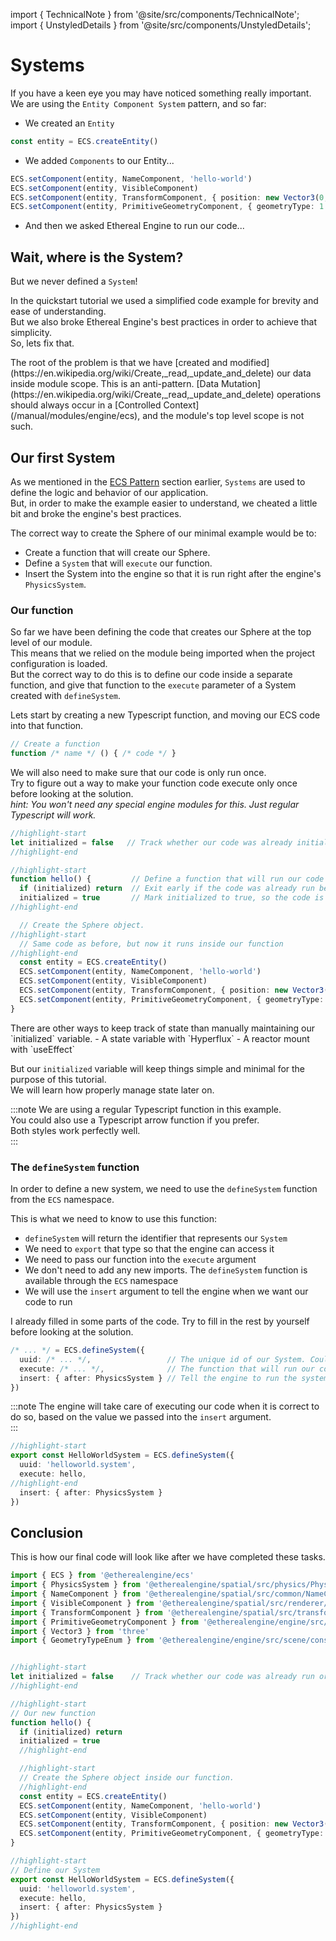 import { TechnicalNote } from '@site/src/components/TechnicalNote';
import { UnstyledDetails } from '@site/src/components/UnstyledDetails';

# Systems
If you have a keen eye you may have noticed something really important.  
We are using the `Entity Component System` pattern, and so far:
- We created an `Entity`
```ts
const entity = ECS.createEntity()
```
- We added `Components` to our Entity...  
```ts
ECS.setComponent(entity, NameComponent, 'hello-world')
ECS.setComponent(entity, VisibleComponent)
ECS.setComponent(entity, TransformComponent, { position: new Vector3(0, 1, 0) })
ECS.setComponent(entity, PrimitiveGeometryComponent, { geometryType: 1 })
```
- And then we asked Ethereal Engine to run our code...

## Wait, where is the System?
But we never defined a `System`!

In the quickstart tutorial we used a simplified code example for brevity and ease of understanding.  
But we also broke Ethereal Engine's best practices in order to achieve that simplicity.  
So, lets fix that.

<TechnicalNote>
The root of the problem is that we have [created and modified](https://en.wikipedia.org/wiki/Create,_read,_update_and_delete) our data inside module scope.  
This is an anti-pattern. [Data Mutation](https://en.wikipedia.org/wiki/Create,_read,_update_and_delete) operations should always occur in a [Controlled Context](/manual/modules/engine/ecs), and the module's top level scope is not such.
</TechnicalNote>

## Our first System
As we mentioned in the [ECS Pattern](./ecs) section earlier, `Systems` are used to define the logic and behavior of our application.  
But, in order to make the example easier to understand, we cheated a little bit and broke the engine's best practices.    

The correct way to create the Sphere of our minimal example would be to:
- Create a function that will create our Sphere.
- Define a `System` that will `execute` our function.
- Insert the System into the engine so that it is run right after the engine's `PhysicsSystem`.

### Our function
So far we have been defining the code that creates our Sphere at the top level of our module.  
This means that we relied on the module being imported when the project configuration is loaded.  
But the correct way to do this is to define our code inside a separate function, and give that function to the `execute` parameter of a System created with `defineSystem`.  

Lets start by creating a new Typescript function, and moving our ECS code into that function.  
```ts
// Create a function
function /* name */ () { /* code */ }
```
We will also need to make sure that our code is only run once.  
Try to figure out a way to make your function code execute only once before looking at the solution.  
_hint: You won't need any special engine modules for this. Just regular Typescript will work._

<TechnicalNote title="Solution">

```ts
//highlight-start
let initialized = false   // Track whether our code was already initialized or not
//highlight-end

//highlight-start
function hello() {         // Define a function that will run our code
  if (initialized) return  // Exit early if the code was already run before
  initialized = true       // Mark initialized to true, so the code is never run again later
//highlight-end

  // Create the Sphere object.
//highlight-start
  // Same code as before, but now it runs inside our function
//highlight-end
  const entity = ECS.createEntity()
  ECS.setComponent(entity, NameComponent, 'hello-world')
  ECS.setComponent(entity, VisibleComponent)
  ECS.setComponent(entity, TransformComponent, { position: new Vector3(0, 1, 0) })
  ECS.setComponent(entity, PrimitiveGeometryComponent, { geometryType: GeometryTypeEnum.SphereGeometry })
}
```
<TechnicalNote>
There are other ways to keep track of state than manually maintaining our `initialized` variable.  
- A state variable with `Hyperflux`
- A reactor mount with `useEffect`

But our `initialized` variable will keep things simple and minimal for the purpose of this tutorial.  
We will learn how properly manage state later on.  

</TechnicalNote>
<!-- State TechnicalNote End -->

:::note
We are using a regular Typescript function in this example.  
You could also use a Typescript arrow function if you prefer.  
Both styles work perfectly well.  
:::

</TechnicalNote>
<!-- Solution End -->


### The `defineSystem` function
In order to define a new system, we need to use the `defineSystem` function from the `ECS` namespace.  

This is what we need to know to use this function:
- `defineSystem` will return the identifier that represents our `System`
- We need to `export` that type so that the engine can access it
- We need to pass our function into the `execute` argument
- We don't need to add any new imports. The `defineSystem` function is available through the `ECS` namespace
- We will use the `insert` argument to tell the engine when we want our code to run

I already filled in some parts of the code. Try to fill in the rest by yourself before looking at the solution.  
```ts
/* ... */ = ECS.defineSystem({
  uuid: /* ... */,                 // The unique id of our System. Could be a string or a number.
  execute: /* ... */,              // The function that will run our code
  insert: { after: PhysicsSystem } // Tell the engine to run the system after the PhysicsSystem
})
```
:::note
The engine will take care of executing our code when it is correct to do so, based on the value we passed into the `insert` argument.  
:::

<TechnicalNote title="Solution">

```ts title="ee-tutorial-hello/src/Hello.ts"
//highlight-start
export const HelloWorldSystem = ECS.defineSystem({
  uuid: 'helloworld.system',
  execute: hello,
//highlight-end
  insert: { after: PhysicsSystem }
})
```
</TechnicalNote>

## Conclusion
This is how our final code will look like after we have completed these tasks.  

<TechnicalNote title="Full Solution">

```ts title="ee-tutorial-hello/src/Hello.ts" showLineNumbers
import { ECS } from '@etherealengine/ecs'
import { PhysicsSystem } from '@etherealengine/spatial/src/physics/PhysicsModule'
import { NameComponent } from '@etherealengine/spatial/src/common/NameComponent'
import { VisibleComponent } from '@etherealengine/spatial/src/renderer/components/VisibleComponent'
import { TransformComponent } from '@etherealengine/spatial/src/transform/components/TransformComponent'
import { PrimitiveGeometryComponent } from '@etherealengine/engine/src/scene/components/PrimitiveGeometryComponent'
import { Vector3 } from 'three'
import { GeometryTypeEnum } from '@etherealengine/engine/src/scene/constants/GeometryTypeEnum'


//highlight-start
let initialized = false    // Track whether our code was already run or not
//highlight-end

//highlight-start
// Our new function
function hello() {
  if (initialized) return
  initialized = true
  //highlight-end

  //highlight-start
  // Create the Sphere object inside our function.
  //highlight-end
  const entity = ECS.createEntity()
  ECS.setComponent(entity, NameComponent, 'hello-world')
  ECS.setComponent(entity, VisibleComponent)
  ECS.setComponent(entity, TransformComponent, { position: new Vector3(0, 1, 0) })
  ECS.setComponent(entity, PrimitiveGeometryComponent, { geometryType: GeometryTypeEnum.SphereGeometry })
}

//highlight-start
// Define our System
export const HelloWorldSystem = ECS.defineSystem({
  uuid: 'helloworld.system',
  execute: hello,
  insert: { after: PhysicsSystem }
})
//highlight-end
```
</TechnicalNote>
